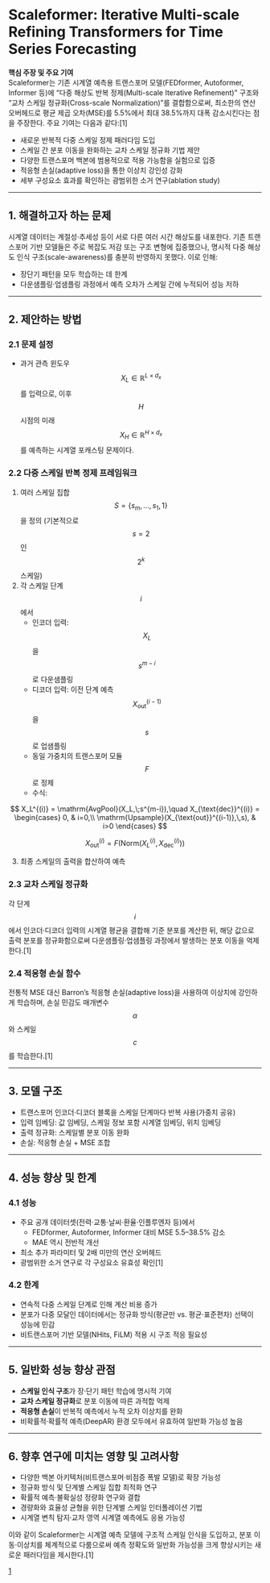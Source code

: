 # Scaleformer: Iterative Multi-scale Refining Transformers for Time Series Forecasting

**핵심 주장 및 주요 기여**  
Scaleformer는 기존 시계열 예측용 트랜스포머 모델(FEDformer, Autoformer, Informer 등)에 “다중 해상도 반복 정제(Multi-scale Iterative Refinement)” 구조와 “교차 스케일 정규화(Cross-scale Normalization)”를 결합함으로써, 최소한의 연산 오버헤드로 평균 제곱 오차(MSE)를 5.5%에서 최대 38.5%까지 대폭 감소시킨다는 점을 주장한다. 주요 기여는 다음과 같다:[1]
- 새로운 반복적 다중 스케일 정제 패러다임 도입  
- 스케일 간 분포 이동을 완화하는 교차 스케일 정규화 기법 제안  
- 다양한 트랜스포머 백본에 범용적으로 적용 가능함을 실험으로 입증  
- 적응형 손실(adaptive loss)을 통한 이상치 강인성 강화  
- 세부 구성요소 효과를 확인하는 광범위한 소거 연구(ablation study)  

***

## 1. 해결하고자 하는 문제  
시계열 데이터는 계절성·추세성 등이 서로 다른 여러 시간 해상도를 내포한다. 기존 트랜스포머 기반 모델들은 주로 복잡도 저감 또는 구조 변형에 집중했으나, 명시적 다중 해상도 인식 구조(scale-awareness)를 충분히 반영하지 못했다. 이로 인해:  
- 장단기 패턴을 모두 학습하는 데 한계  
- 다운샘플링·업샘플링 과정에서 예측 오차가 스케일 간에 누적되어 성능 저하  

***

## 2. 제안하는 방법

### 2.1 문제 설정  
- 과거 관측 윈도우 $$X_L \in \mathbb{R}^{L \times d_x}$$를 입력으로, 이후 $$H$$ 시점의 미래 $$X_H\in \mathbb{R}^{H\times d_x}$$를 예측하는 시계열 포캐스팅 문제이다.

### 2.2 다중 스케일 반복 정제 프레임워크  
1. 여러 스케일 집합 $$S=\{s_m,\dots,s_1,1\}$$을 정의 (기본적으로 $$s=2$$인 $$2^k$$ 스케일)  
2. 각 스케일 단계 $$i$$에서  
   - 인코더 입력: $$X_L$$을 $$s^{m-i}$$로 다운샘플링  
   - 디코더 입력: 이전 단계 예측 $$X_{\text{out}}^{(i-1)}$$을 $$s$$로 업샘플링  
   - 동일 가중치의 트랜스포머 모듈 $$F$$로 정제  
   - 수식:  

$$
       X_L^{(i)} = \mathrm{AvgPool}(X_L,\;s^{m-i}),\quad
       X_{\text{dec}}^{(i)} = \begin{cases}
         0, & i=0,\\
         \mathrm{Upsample}(X_{\text{out}}^{(i-1)},\,s), & i>0
       \end{cases}
     $$

$$
       X_{\text{out}}^{(i)} = F\bigl(\mathrm{Norm}(X_L^{(i)},X_{\text{dec}}^{(i)})\bigr)
     $$  

3. 최종 스케일의 출력을 합산하여 예측

### 2.3 교차 스케일 정규화  
각 단계 $$i$$에서 인코더·디코더 입력의 시계열 평균을 결합해 기준 분포를 계산한 뒤, 해당 값으로 출력 분포를 정규화함으로써 다운샘플링·업샘플링 과정에서 발생하는 분포 이동을 억제한다.[1]

### 2.4 적응형 손실 함수  
전통적 MSE 대신 Barron’s 적응형 손실(adaptive loss)을 사용하여 이상치에 강인하게 학습하며, 손실 민감도 매개변수 $$\alpha$$와 스케일 $$c$$를 학습한다.[1]

***

## 3. 모델 구조  
- 트랜스포머 인코더·디코더 블록을 스케일 단계마다 반복 사용(가중치 공유)  
- 입력 임베딩: 값 임베딩, 스케일 정보 포함 시계열 임베딩, 위치 임베딩  
- 출력 정규화: 스케일별 분포 이동 완화  
- 손실: 적응형 손실 + MSE 조합

***

## 4. 성능 향상 및 한계

### 4.1 성능  
- 주요 공개 데이터셋(전력·교통·날씨·환율·인플루엔자 등)에서  
  - FEDformer, Autoformer, Informer 대비 MSE 5.5–38.5% 감소  
  - MAE 역시 전반적 개선  
- 최소 추가 파라미터 및 2배 미만의 연산 오버헤드  
- 광범위한 소거 연구로 각 구성요소 유효성 확인[1]

### 4.2 한계  
- 연속적 다중 스케일 단계로 인해 계산 비용 증가  
- 분포가 다중 모달인 데이터에서는 정규화 방식(평균만 vs. 평균·표준편차) 선택이 성능에 민감  
- 비트랜스포머 기반 모델(NHits, FiLM) 적용 시 구조 적응 필요성

***

## 5. 일반화 성능 향상 관점  
- **스케일 인식 구조**가 장·단기 패턴 학습에 명시적 기여  
- **교차 스케일 정규화**로 분포 이동에 따른 과적합 억제  
- **적응형 손실**이 반복적 예측에서 누적 오차 이상치를 완화  
- 비확률적·확률적 예측(DeepAR) 환경 모두에서 유효하여 일반화 가능성 높음

***

## 6. 향후 연구에 미치는 영향 및 고려사항  
- 다양한 백본 아키텍처(비트랜스포머·비점증 폭발 모델)로 확장 가능성  
- 정규화 방식 및 단계별 스케일 집합 최적화 연구  
- 확률적 예측·불확실성 정량화 연구와 결합  
- 경량화와 효율성 균형을 위한 단계별 스케일 인터폴레이션 기법  
- 시계열 변칙 탐지·교차 영역 시계열 예측에도 응용 가능성  

이와 같이 Scaleformer는 시계열 예측 모델에 구조적 스케일 인식을 도입하고, 분포 이동·이상치를 체계적으로 다룸으로써 예측 정확도와 일반화 가능성을 크게 향상시키는 새로운 패러다임을 제시한다.[1]

[1](https://ppl-ai-file-upload.s3.amazonaws.com/web/direct-files/attachments/65988149/2d20fb0b-af00-4615-bccf-adb042a918e3/2206.04038v4.pdf)
